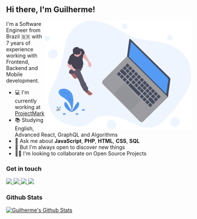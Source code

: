 ## Hi there, I'm Guilherme!

<img src="./public/readme.svg" min-width="400px" max-width="400px" width="400px" align="right" alt="Computador">

I'm a Software Engineer from Brazil 🇧🇷 with 7 years of experience<br/> working with Frontend, Backend and Mobile development.

- 💻 I'm currently working at [ProjectMark](https://projectmark.com/)
- 📚 Studying English, Advanced React, GraphQL and Algorithms
- 💭 Ask me about **JavaScript**, **PHP**, **HTML**, **CSS**, **SQL**
- 🧠 But I'm always open to discover new things
- 👋🏻 I'm looking to collaborate on Open Source Projects

### Get in touch

<a href="mailto:dev.guih@gmail.com">
  <img src="https://img.shields.io/badge/Gmail-D14836?style=for-the-badge&logo=gmail&logoColor=white" />
</a>
<a href="https://www.linkedin.com/in/devguih" target="_blank" rel="noopener noreferrer">
  <img src="https://img.shields.io/badge/LinkedIn-0077B5?style=for-the-badge&logo=linkedin&logoColor=white" />
</a>
<a href="https://twitter.com/devguih" target="_blank" rel="noopener noreferrer">
  <img src="https://img.shields.io/badge/Twitter-1DA1F2?style=for-the-badge&logo=twitter&logoColor=white" />
</a>
<a href="https://twitch.com/devguih" target="_blank" rel="noopener noreferrer">
  <img src="https://img.shields.io/badge/Twitch-9146FF?style=for-the-badge&logo=twitch&logoColor=white" />
</a>

### Github Stats

[![Guilherme's Github Stats](https://github-readme-stats.vercel.app/api?username=devguih&count_private=true&theme=github_dark&show_icons=true&hide_border=true)](https://github.com/devguih)